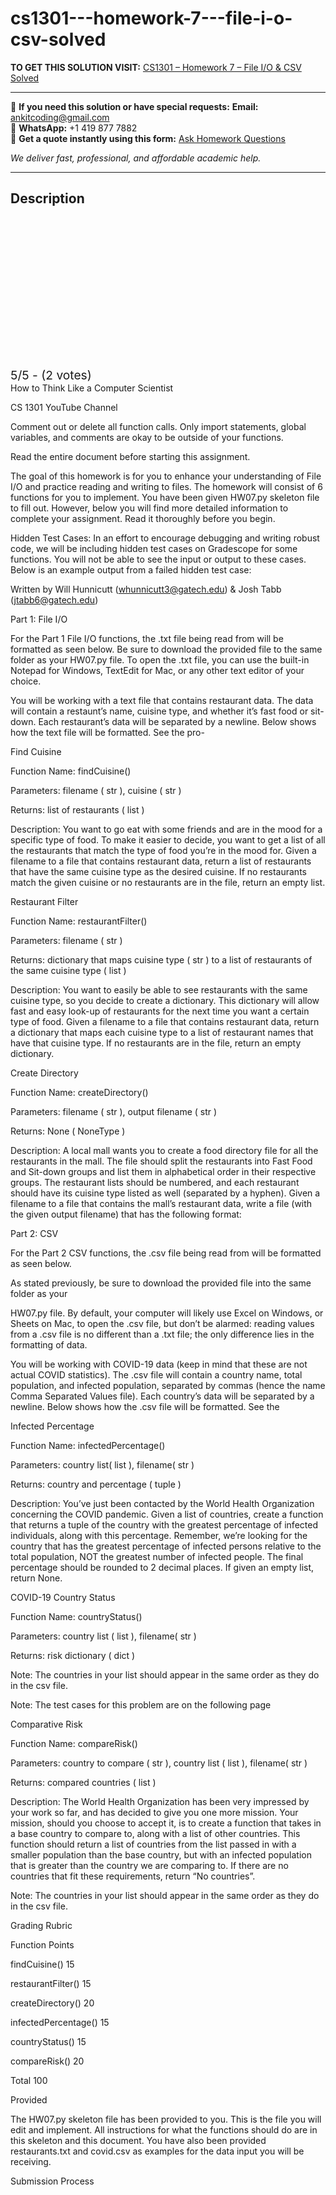# cs1301---homework-7---file-i-o-csv-solved
**TO GET THIS SOLUTION VISIT:** [CS1301 – Homework 7 – File I/O & CSV Solved](https://www.ankitcodinghub.com/product/cs1301-homework-7-file-i-o-csv-solved/)


---

📩 **If you need this solution or have special requests:** **Email:** ankitcoding@gmail.com  
📱 **WhatsApp:** +1 419 877 7882  
📄 **Get a quote instantly using this form:** [Ask Homework Questions](https://www.ankitcodinghub.com/services/ask-homework-questions/)

*We deliver fast, professional, and affordable academic help.*

---

<h2>Description</h2>



<div class="kk-star-ratings kksr-auto kksr-align-center kksr-valign-top" data-payload="{&quot;align&quot;:&quot;center&quot;,&quot;id&quot;:&quot;123757&quot;,&quot;slug&quot;:&quot;default&quot;,&quot;valign&quot;:&quot;top&quot;,&quot;ignore&quot;:&quot;&quot;,&quot;reference&quot;:&quot;auto&quot;,&quot;class&quot;:&quot;&quot;,&quot;count&quot;:&quot;2&quot;,&quot;legendonly&quot;:&quot;&quot;,&quot;readonly&quot;:&quot;&quot;,&quot;score&quot;:&quot;5&quot;,&quot;starsonly&quot;:&quot;&quot;,&quot;best&quot;:&quot;5&quot;,&quot;gap&quot;:&quot;4&quot;,&quot;greet&quot;:&quot;Rate this product&quot;,&quot;legend&quot;:&quot;5\/5 - (2 votes)&quot;,&quot;size&quot;:&quot;24&quot;,&quot;title&quot;:&quot;CS1301 - Homework 7 - File I\/O \u0026amp; CSV Solved&quot;,&quot;width&quot;:&quot;138&quot;,&quot;_legend&quot;:&quot;{score}\/{best} - ({count} {votes})&quot;,&quot;font_factor&quot;:&quot;1.25&quot;}">

<div class="kksr-stars">

<div class="kksr-stars-inactive">
            <div class="kksr-star" data-star="1" style="padding-right: 4px">


<div class="kksr-icon" style="width: 24px; height: 24px;"></div>
        </div>
            <div class="kksr-star" data-star="2" style="padding-right: 4px">


<div class="kksr-icon" style="width: 24px; height: 24px;"></div>
        </div>
            <div class="kksr-star" data-star="3" style="padding-right: 4px">


<div class="kksr-icon" style="width: 24px; height: 24px;"></div>
        </div>
            <div class="kksr-star" data-star="4" style="padding-right: 4px">


<div class="kksr-icon" style="width: 24px; height: 24px;"></div>
        </div>
            <div class="kksr-star" data-star="5" style="padding-right: 4px">


<div class="kksr-icon" style="width: 24px; height: 24px;"></div>
        </div>
    </div>

<div class="kksr-stars-active" style="width: 138px;">
            <div class="kksr-star" style="padding-right: 4px">


<div class="kksr-icon" style="width: 24px; height: 24px;"></div>
        </div>
            <div class="kksr-star" style="padding-right: 4px">


<div class="kksr-icon" style="width: 24px; height: 24px;"></div>
        </div>
            <div class="kksr-star" style="padding-right: 4px">


<div class="kksr-icon" style="width: 24px; height: 24px;"></div>
        </div>
            <div class="kksr-star" style="padding-right: 4px">


<div class="kksr-icon" style="width: 24px; height: 24px;"></div>
        </div>
            <div class="kksr-star" style="padding-right: 4px">


<div class="kksr-icon" style="width: 24px; height: 24px;"></div>
        </div>
    </div>
</div>


<div class="kksr-legend" style="font-size: 19.2px;">
            5/5 - (2 votes)    </div>
    </div>
How to Think Like a Computer Scientist

CS 1301 YouTube Channel

Comment out or delete all function calls. Only import statements, global variables, and comments are okay to be outside of your functions.

Read the entire document before starting this assignment.

The goal of this homework is for you to enhance your understanding of File I/O and practice reading and writing to files. The homework will consist of 6 functions for you to implement. You have been given HW07.py skeleton file to fill out. However, below you will find more detailed information to complete your assignment. Read it thoroughly before you begin.

Hidden Test Cases: In an effort to encourage debugging and writing robust code, we will be including hidden test cases on Gradescope for some functions. You will not be able to see the input or output to these cases. Below is an example output from a failed hidden test case:

Written by Will Hunnicutt (whunnicutt3@gatech.edu) &amp; Josh Tabb (jtabb6@gatech.edu)

Part 1: File I/O

For the Part 1 File I/O functions, the .txt file being read from will be formatted as seen below. Be sure to download the provided file to the same folder as your HW07.py file. To open the .txt file, you can use the built-in Notepad for Windows, TextEdit for Mac, or any other text editor of your choice.

You will be working with a text file that contains restaurant data. The data will contain a restaunt’s name, cuisine type, and whether it’s fast food or sit-down. Each restaurant’s data will be separated by a newline. Below shows how the text file will be formatted. See the pro-

Find Cuisine

Function Name: findCuisine()

Parameters: filename ( str ), cuisine ( str )

Returns: list of restaurants ( list )

Description: You want to go eat with some friends and are in the mood for a specific type of food. To make it easier to decide, you want to get a list of all the restaurants that match the type of food you’re in the mood for. Given a filename to a file that contains restaurant data, return a list of restaurants that have the same cuisine type as the desired cuisine. If no restaurants match the given cuisine or no restaurants are in the file, return an empty list.

Restaurant Filter

Function Name: restaurantFilter()

Parameters: filename ( str )

Returns: dictionary that maps cuisine type ( str ) to a list of restaurants of the same cuisine type ( list )

Description: You want to easily be able to see restaurants with the same cuisine type, so you decide to create a dictionary. This dictionary will allow fast and easy look-up of restaurants for the next time you want a certain type of food. Given a filename to a file that contains restaurant data, return a dictionary that maps each cuisine type to a list of restaurant names that have that cuisine type. If no restaurants are in the file, return an empty dictionary.

Create Directory

Function Name: createDirectory()

Parameters: filename ( str ), output filename ( str )

Returns: None ( NoneType )

Description: A local mall wants you to create a food directory file for all the restaurants in the mall. The file should split the restaurants into Fast Food and Sit-down groups and list them in alphabetical order in their respective groups. The restaurant lists should be numbered, and each restaurant should have its cuisine type listed as well (separated by a hyphen). Given a filename to a file that contains the mall’s restaurant data, write a file (with the given output filename) that has the following format:

Part 2: CSV

For the Part 2 CSV functions, the .csv file being read from will be formatted as seen below.

As stated previously, be sure to download the provided file into the same folder as your

HW07.py file. By default, your computer will likely use Excel on Windows, or Sheets on Mac, to open the .csv file, but don’t be alarmed: reading values from a .csv file is no different than a .txt file; the only difference lies in the formatting of data.

You will be working with COVID-19 data (keep in mind that these are not actual COVID statistics). The .csv file will contain a country name, total population, and infected population, separated by commas (hence the name Comma Separated Values file). Each country’s data will be separated by a newline. Below shows how the .csv file will be formatted. See the

Infected Percentage

Function Name: infectedPercentage()

Parameters: country list( list ), filename( str )

Returns: country and percentage ( tuple )

Description: You’ve just been contacted by the World Health Organization concerning the COVID pandemic. Given a list of countries, create a function that returns a tuple of the country with the greatest percentage of infected individuals, along with this percentage. Remember, we’re looking for the country that has the greatest percentage of infected persons relative to the total population, NOT the greatest number of infected people. The final percentage should be rounded to 2 decimal places. If given an empty list, return None.

COVID-19 Country Status

Function Name: countryStatus()

Parameters: country list ( list ), filename( str )

Returns: risk dictionary ( dict )

Note: The countries in your list should appear in the same order as they do in the csv file.

Note: The test cases for this problem are on the following page

Comparative Risk

Function Name: compareRisk()

Parameters: country to compare ( str ), country list ( list ), filename( str )

Returns: compared countries ( list )

Description: The World Health Organization has been very impressed by your work so far, and has decided to give you one more mission. Your mission, should you choose to accept it, is to create a function that takes in a base country to compare to, along with a list of other countries. This function should return a list of countries from the list passed in with a smaller population than the base country, but with an infected population that is greater than the country we are comparing to. If there are no countries that fit these requirements, return “No countries”.

Note: The countries in your list should appear in the same order as they do in the csv file.

Grading Rubric

Function Points

findCuisine() 15

restaurantFilter() 15

createDirectory() 20

infectedPercentage() 15

countryStatus() 15

compareRisk() 20

Total 100

Provided

The HW07.py skeleton file has been provided to you. This is the file you will edit and implement. All instructions for what the functions should do are in this skeleton and this document. You have also been provided restaurants.txt and covid.csv as examples for the data input you will be receiving.

Submission Process
